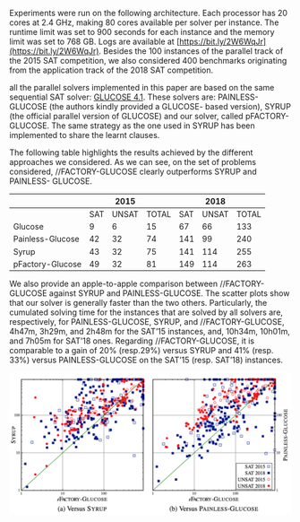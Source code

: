 Experiments were run on the following architecture.
Each processor has 20 cores at 2.4 GHz, making 80 cores
available per solver per instance.
The runtime limit was set to 900 seconds for each instance and the
memory limit was set to 768 GB.
Logs are available at [https://bit.ly/2W6WqJr](https://bit.ly/2W6WqJr).
 Besides the 100 instances of the parallel track of the 2015 SAT competition, we also considered 
 400  benchmarks originating from the application track of the 2018 SAT competition. 


all the parallel solvers implemented in this paper are based on the same sequential SAT solver: 
[GLUCOSE 4.1](https://www.labri.fr/perso/lsimon/glucose/).
 These solvers are: PAINLESS-GLUCOSE (the authors kindly provided a GLUCOSE- based version),  SYRUP
 (the official parallel version of GLUCOSE) and our solver, called pFACTORY-GLUCOSE. 
 The same strategy as the one used in SYRUP has been implemented to share the learnt clauses. 
 
 
 
 
 The following table highlights the results achieved by the different approaches we considered. 
 As we can see, on the set of problems considered, //FACTORY-GLUCOSE clearly outperforms SYRUP and PAINLESS- GLUCOSE. 
 
 
|                  |     | 2015  |       |     | 2018  |       |
|------------------|-----|-------|-------|-----|-------|-------|
|                  | SAT | UNSAT | TOTAL | SAT | UNSAT | TOTAL |
| Glucose          | 9   | 6     | 15    | 67  | 66    | 133   |
| Painless-Glucose | 42  | 32    | 74    | 141 | 99    | 240   |
| Syrup            | 43  | 32    | 75    | 141 | 114   | 255   |
| pFactory-Glucose | 49  | 32    | 81    | 149 | 114   | 263   |
 
 
 
We also provide an apple-to-apple comparison between //FACTORY-GLUCOSE 
against SYRUP  and PAINLESS-GLUCOSE. 
The scatter plots show that our solver is generally faster than the two others. 
Particularly, the cumulated solving time for the instances that are solved by all solvers are, 
respectively, for PAINLESS-GLUCOSE, SYRUP, and //FACTORY-GLUCOSE, 4h47m, 3h29m, and 2h48m for the SAT’15 instances, 
and, 10h34m, 10h01m, and 7h05m for SAT’18 ones. Regarding //FACTORY-GLUCOSE, it is comparable to a gain of 20% (resp.29%) 
versus SYRUP and 41% (resp. 33%) versus PAINLESS-GLUCOSE on the SAT’15 (resp. SAT’18) instances. 
 
 ![scatter](scatterplot-sat.png "scatter plot") 

